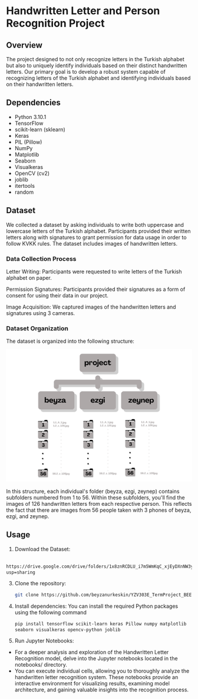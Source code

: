 # Handwritten Letter and Person Recognition Project

## Overview

The project designed to not only recognize letters in the Turkish alphabet but also to uniquely identify individuals based on their distinct handwritten letters. Our primary goal is to develop a robust system capable of recognizing letters of the Turkish alphabet and identifying individuals based on their handwritten letters. 

## Dependencies

- Python 3.10.1
- TensorFlow
- scikit-learn (sklearn)
- Keras
- PIL (Pillow)
- NumPy
- Matplotlib
- Seaborn
- Visualkeras
- OpenCV (cv2)
- joblib
- itertools
- random

## Dataset
We collected a dataset by asking individuals to write both uppercase and lowercase letters of the Turkish alphabet. Participants provided their written letters along with signatures to grant permission for data usage in order to follow KVKK rules. The dataset includes images of handwritten letters.
### Data Collection Process
Letter Writing: Participants were requested to write letters of the Turkish alphabet on paper.

Permission Signatures: Participants provided their signatures as a form of consent for using their data in our project.

Image Acquisition: We captured images of the handwritten letters and signatures using 3 cameras.

### Dataset Organization

The dataset is organized into the following structure:

![](structure.png)


In this structure, each individual's folder (beyza, ezgi, zeynep) contains subfolders numbered from 1 to 56. Within these subfolders, you'll find the images of 126 handwritten letters from each respective person. This reflects the fact that there are images from 56 people taken with 3 phones of beyza, ezgi, and zeynep.

## Usage
1. Download the Dataset:
 ```
   https://drive.google.com/drive/folders/1x8znRCDLU_i7m5WmKqC_xjEyDXnNW3yR?usp=sharing
   ```
3. Clone the repository:
   ```bash
   git clone https://github.com/beyzanurkeskin/YZV303E_TermProject_BEEB.git
   ```
   
4. Install dependencies:
   You can install the required Python packages using the following command
   ```
   pip install tensorflow scikit-learn keras Pillow numpy matplotlib seaborn visualkeras opencv-python joblib
   ```

6. Run Jupyter Notebooks:
  * For a deeper analysis and exploration of the Handwritten Letter Recognition model, delve into the Jupyter notebooks located in the notebooks/ directory.
  * You can execute individual cells, allowing you to thoroughly analyze the handwritten letter recognition system. These notebooks provide an interactive environment for visualizing results, examining model architecture, and gaining valuable insights into the recognition process.

